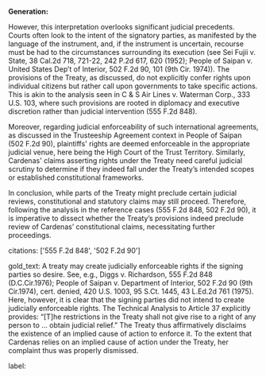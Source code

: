 **Generation:**

However, this interpretation overlooks significant judicial precedents. Courts often look to the intent of the signatory parties, as manifested by the language of the instrument, and, if the instrument is uncertain, recourse must be had to the circumstances surrounding its execution (see Sei Fujii v. State, 38 Cal.2d 718, 721-22, 242 P.2d 617, 620 (1952); People of Saipan v. United States Dep’t of Interior, 502 F.2d 90, 101 (9th Cir. 1974)). The provisions of the Treaty, as discussed, do not explicitly confer rights upon individual citizens but rather call upon governments to take specific actions. This is akin to the analysis seen in C & S Air Lines v. Waterman Corp., 333 U.S. 103, where such provisions are rooted in diplomacy and executive discretion rather than judicial intervention (555 F.2d 848).

Moreover, regarding judicial enforceability of such international agreements, as discussed in the Trusteeship Agreement context in People of Saipan (502 F.2d 90), plaintiffs' rights are deemed enforceable in the appropriate judicial venue, here being the High Court of the Trust Territory. Similarly, Cardenas' claims asserting rights under the Treaty need careful judicial scrutiny to determine if they indeed fall under the Treaty’s intended scopes or established constitutional frameworks.

In conclusion, while parts of the Treaty might preclude certain judicial reviews, constitutional and statutory claims may still proceed. Therefore, following the analysis in the reference cases (555 F.2d 848, 502 F.2d 90), it is imperative to dissect whether the Treaty’s provisions indeed preclude review of Cardenas’ constitutional claims, necessitating further proceedings.

citations: ['555 F.2d 848', '502 F.2d 90']

gold_text: A treaty may create judicially enforceable rights if the signing parties so desire. See, e.g., Diggs v. Richardson, 555 F.2d 848 (D.C.Cir.1976); People of Saipan v. Department of Interior, 502 F.2d 90 (9th Cir.1974), cert. denied, 420 U.S. 1003, 95 S.Ct. 1445, 43 L.Ed.2d 761 (1975). Here, however, it is clear that the signing parties did not intend to create judicially enforceable rights. The Technical Analysis to Article 37 explicitly provides: “[T]he restrictions in the Treaty shall not give rise to a right of any person to ... obtain judicial relief.” The Treaty thus affirmatively disclaims the existence of an implied cause of action to enforce it. To the extent that Cardenas relies on an implied cause of action under the Treaty, her complaint thus was properly dismissed.

label: 